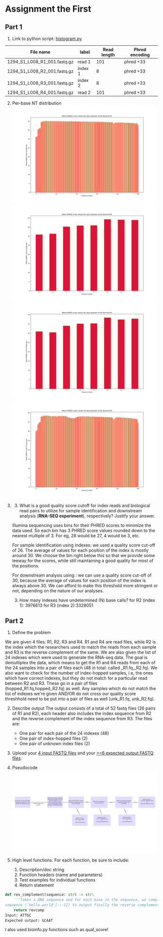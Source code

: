 # Assignment the First

## Part 1
1. Link to python script: [histogram.py](histogram.py)


| File name | label | Read length | Phred encoding |
|---|---|---|---|
| 1294_S1_L008_R1_001.fastq.gz | read 1  | 101 | phred +33 |
| 1294_S1_L008_R2_001.fastq.gz | index 1  | 8 | phred +33 |
| 1294_S1_L008_R3_001.fastq.gz | index 2 | 8 | phred +33  |
| 1294_S1_L008_R4_001.fastq.gz | read 2 | 101 | phred +33  |

2. Per-base NT distribution
    ![](https://github.com/veryshiny/Demultiplex/blob/master/Assignment-the-first/R1_hist.png)
    ![](https://github.com/veryshiny/Demultiplex/blob/master/Assignment-the-first/R2_hist.png)
    ![](https://github.com/veryshiny/Demultiplex/blob/master/Assignment-the-first/R3_hist.png)
    ![](https://github.com/veryshiny/Demultiplex/blob/master/Assignment-the-first/R4_hist.png)

3.  
    3.	What is a good quality score cutoff for index reads and biological read pairs to utilize for sample identification and downstream analysis (**RNA-SEQ experiment**), respectively? Justify your answer.

    Illumina sequencing uses bins for their PHRED scores to minimize the data used. So each bin has 3 PHRED score values rounded down to the nearest multiple of 3. For eg, 28 would be 27, 4 would be 3, etc.

    For sample identification using indexes: we used a quality score cut-off of 26. The average of values for each position of the index is mostly around 30. We choose the bin right below this so that we provide some leeway for the scores, while still maintaining a good quality for most of the positions.

    For downstream analysis using : we can use a quality score cut-off of 30, because the average of values for each position of the index is always above 30. We can afford to make this threshold more stringent or not, depending on the nature of our analyses.


    3.	How many indexes have undetermined (N) base calls? 
    for R2 (index 1): 3976613
    for R3 (index 2):3328051

    
## Part 2
1. Define the problem

We are given 4 files: R1, R2, R3 and R4. R1 and R4 are read files, while R2 is the index which the researchers used to match the reads from each sample and R3 is the reverse complement of the same. We are also given the list of 24 indexes which were used to generate the RNA-seq data. The goal is demultiplex the data, which means to get the R1 and R4 reads from each of the 24 samples into a pair of files each (48 in total: called <index>_R1.fq,<index>_R2.fq). We also want to check for the number of index-hopped samples, i.e, the ones which have correct indexes, but they do not match for a particular read between R2 and R3. These go in a pair of files (hopped_R1.fq,hopped_R2.fq) as well. Any samples which do not match the list of indexes we're given AND/OR do not cross our quality score threshhold need to be put into a pair of files as well (unk_R1.fq, unk_R2.fq).


   
2. Describe output
   The output consists of a total of 52 fastq files (26 pairs of R1 and R2), each header also includes the index sequence from R2 and the reverse complement of the index sequence from R3. The files are:
   - One pair for each pair of the 24 indexes (48)
   - One pair of index-hopped files (2)
   - One pair of unknown index files (2)
   
3. Upload your [4 input FASTQ files](../TEST-input_FASTQ) and your [>=6 expected output FASTQ files](../TEST-output_FASTQ).
4. Pseudocode
   ![](https://github.com/veryshiny/Demultiplex/blob/master/Assignment-the-first/pseudocode.png?raw=true)
5. High level functions. For each function, be sure to include:
    1. Description/doc string
    2. Function headers (name and parameters)
    3. Test examples for individual functions
    4. Return statement

```python
def rev_complement(sequence: str) -> str:
    '''Takes a DNA sequence and for each base in the sequence, we complement it with the associated base i.e, A>T, G>C, C>G, T>A. We then reverse the
sequence ('hello world'[::-1]) to output finally the reverse complement'''
    return revcomp
Input: ATTGC
Expected output: GCAAT
```

I also used bioinfo.py functions such as qual_score!
